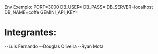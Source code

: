 Env Exemplo:
PORT=3000
DB_USER=
DB_PASS=
DB_SERVER=localhost
DB_NAME=coffe
GEMINI_API_KEY=

# Integrantes:
--Luis Fernando
--Douglas Oliveira
--Ryan Mota
